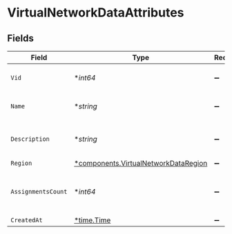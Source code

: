 # VirtualNetworkDataAttributes


## Fields

| Field                                                                                       | Type                                                                                        | Required                                                                                    | Description                                                                                 |
| ------------------------------------------------------------------------------------------- | ------------------------------------------------------------------------------------------- | ------------------------------------------------------------------------------------------- | ------------------------------------------------------------------------------------------- |
| `Vid`                                                                                       | **int64*                                                                                    | :heavy_minus_sign:                                                                          | vlan ID of the virtual network                                                              |
| `Name`                                                                                      | **string*                                                                                   | :heavy_minus_sign:                                                                          | Name of the virtual network                                                                 |
| `Description`                                                                               | **string*                                                                                   | :heavy_minus_sign:                                                                          | Description of the virtual network                                                          |
| `Region`                                                                                    | [*components.VirtualNetworkDataRegion](../../models/components/virtualnetworkdataregion.md) | :heavy_minus_sign:                                                                          | N/A                                                                                         |
| `AssignmentsCount`                                                                          | **int64*                                                                                    | :heavy_minus_sign:                                                                          | Amount of devices assigned to the virtual network                                           |
| `CreatedAt`                                                                                 | [*time.Time](https://pkg.go.dev/time#Time)                                                  | :heavy_minus_sign:                                                                          | N/A                                                                                         |